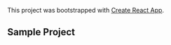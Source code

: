 This project was bootstrapped with [Create React App](https://github.com/facebook/create-react-app).

## Sample Project